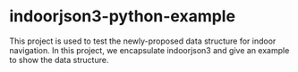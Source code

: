 # indoorjson3-python-example
This project is used to test the newly-proposed data structure for indoor navigation. 
In this project, we encapsulate indoorjson3 and give an example to show the data structure.
